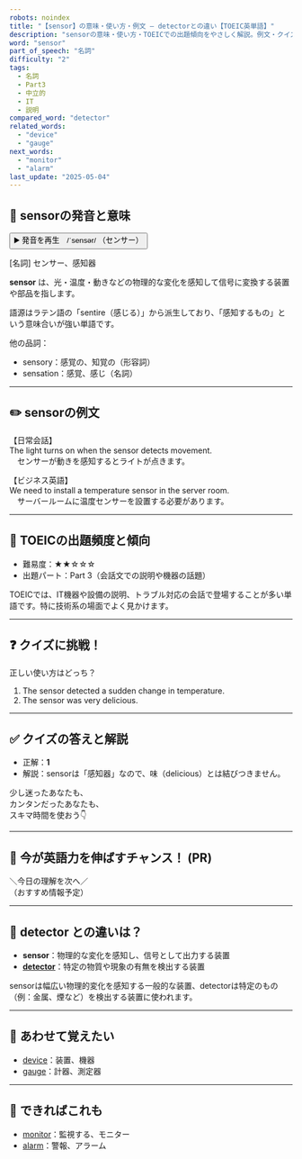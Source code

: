 ```yaml
---
robots: noindex
title: "【sensor】の意味・使い方・例文 ― detectorとの違い【TOEIC英単語】"
description: "sensorの意味・使い方・TOEICでの出題傾向をやさしく解説。例文・クイズ付きでdetectorとの違いもわかりやすく学べます。"
word: "sensor"
part_of_speech: "名詞"
difficulty: "2"
tags:
  - 名詞
  - Part3
  - 中立的
  - IT
  - 説明
compared_word: "detector"
related_words:
  - "device"
  - "gauge"
next_words:
  - "monitor"
  - "alarm"
last_update: "2025-05-04"
---
```


## 🔰 sensorの発音と意味

<button class="play-audio" onclick="playTTS('sensor')">
  <span class="play-audio-main">
    ▶️ 発音を再生　/ˈsensər/
  </span>
  <span class="play-audio-sub">
    （センサー）
  </span>
</button>

[名詞] センサー、感知器

**sensor** は、光・温度・動きなどの物理的な変化を感知して信号に変換する装置や部品を指します。

語源はラテン語の「sentire（感じる）」から派生しており、「感知するもの」という意味合いが強い単語です。

他の品詞：  
- sensory：感覚の、知覚の（形容詞）
- sensation：感覚、感じ（名詞）

---

## ✏️ sensorの例文

【日常会話】  
The light turns on when the sensor detects movement.  
　センサーが動きを感知するとライトが点きます。

【ビジネス英語】  
We need to install a temperature sensor in the server room.  
　サーバールームに温度センサーを設置する必要があります。

---

## 🎯 TOEICの出題頻度と傾向

- 難易度：★★☆☆☆
- 出題パート：Part 3（会話文での説明や機器の話題）

TOEICでは、IT機器や設備の説明、トラブル対応の会話で登場することが多い単語です。特に技術系の場面でよく見かけます。

---

## ❓ クイズに挑戦！

正しい使い方はどっち？

1. The sensor detected a sudden change in temperature.  
2. The sensor was very delicious.

---

## ✅ クイズの答えと解説

- 正解：**1**
- 解説：sensorは「感知器」なので、味（delicious）とは結びつきません。

少し迷ったあなたも、  
カンタンだったあなたも、  
スキマ時間を使おう👇️

---

## 🚀 今が英語力を伸ばすチャンス！ (PR)

<div class="info-center">
＼今日の理解を次へ／<br>  
（おすすめ情報予定）
</div>

---

## 🤔  detector との違いは？

- **sensor**：物理的な変化を感知し、信号として出力する装置
- **[detector](/word/detector)**：特定の物質や現象の有無を検出する装置

sensorは幅広い物理的変化を感知する一般的な装置、detectorは特定のもの（例：金属、煙など）を検出する装置に使われます。

---

## 🧩 あわせて覚えたい

- [device](/word/device)：装置、機器
- [gauge](/word/gauge)：計器、測定器

---

## 📖 できればこれも

- [monitor](/word/monitor)：監視する、モニター
- [alarm](/word/alarm)：警報、アラーム

<!-- cvid: aid17_bid45 -->
